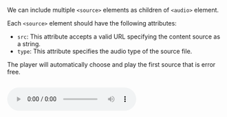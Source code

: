We can include multiple `<source>`
elements as children of `<audio>` element.

Each `<source>` element should
have the following attributes:
- `src`: This attribute accepts a
valid URL specifying the content
source as a string.
- `type`: This attribute specifies
the audio type of the source file.

The player will automatically
choose and play the first source
that is error free.

<codeblock language="html" type="lesson">
<code>
<audio controls autoplay loop>
  <source src="https://upload.wikimedia.org/wikipedia/commons/5/56/Hip-Hop_P._Pads.wav" type="audio/wav">
  <source src="https://upload.wikimedia.org/wikipedia/commons/f/f8/Hip_hop_Beatmix.ogg" type="audio/ogg">
</audio>
</code>
</codeblock>

